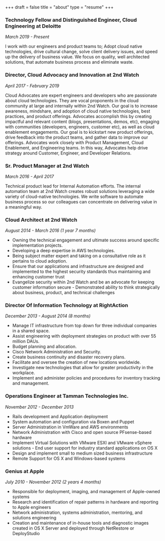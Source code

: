 +++
draft = false
title =  "about"
type = "resume"
+++

### Technology Fellow and Distinguished Engineer, Cloud Engineering at Deloitte
*March 2019 - Present*

I work with our engineers and product teams to; Adopt cloud native technologies,
drive cultural change, solve client delivery issues, and speed up the delivery of
business value. We focus on quality, well architected solutions, that automate business
process and eliminate waste.


### Director, Cloud Advocacy and Innovation at 2nd Watch
*April 2017 - February 2019*

Cloud Advocates are expert engineers and developers who are passionate about
cloud technologies. They are vocal proponents in the cloud community at large
and internally within 2nd Watch. Our goal is to increase awareness, mindshare,
and adoption of cloud native technologies, best practices, and product
offerings. Advocates accomplish this by creating impactful and relevant content
(blogs, presentations, demos, etc), engaging with communities (developers,
engineers, customer etc), as well as cloud enablement engagements. Our goal is
to kickstart new product offerings, drive feedback into the product teams, and
gather data to improve our offerings. Advocates work closely with Product
Management, Cloud Enablement, and Engineering teams. In this way, Advocates help
drive strategy around Customer, Engineer, and Developer Relations.

### Sr. Product Manager at 2nd Watch
*March 2016 - April 2017*

Technical product lead for Internal Automation efforts. The internal automation
team at 2nd Watch creates robust solutions leveraging a wide variety of
cloud-native technologies. We write software to automate business process so our
colleagues can concentrate on delivering value in a meaningful way.


### Cloud Architect at 2nd Watch
*August 2014 - March 2016 (1 year 7 months)*

- Owning the technical engagement and ultimate success around specific implementation projects.
- Developing a deep expertise in AWS technologies.
- Being subject matter expert and taking on a consultative role as it pertains to cloud adoption.
- Ensure that our applications and infrastructure are designed and implemented to the highest security standards thus maintaining and enhancing customer trust
- Evangelize security within 2nd Watch and be an advocate for keeping customer information secure - Demonstrated ability to think strategically about business, product, and technical challenges

### Director Of Information Technology at RightAction
*December 2013 - August 2014 (8 months)*

- Manage IT infrastructure from top down for three individual companies in a shared space. 
- Assist engineering with deployment strategies on product with over 55 million DAUs.
- Budget planning and allocation.
- Cisco Network Administration and Security.
- Create business continuity and disaster recovery plans.
- Facilitate and oversee the creation of new locations worldwide.
- Investigate new technologies that allow for greater productivity in the workplace.
- Implement and administer policies and procedures for inventory tracking and management.

### Operations Engineer at Tamman Technologies Inc.
*November 2012 - December 2013*

- Rails development and Application deployment
- System automation and configuration via Boxen and Puppet
- Server Administration in VmWare and AWS environments
- Network Administration with Cisco and open source PFsense-based hardware
- Implement Virtual Solutions with VMware ESXI and VMware vSphere solutions - End user support for industry standard applications on OS X
- Design and implement small to medium sized business infrastructure
- Remote Support for OS X and Windows-based systems

### Genius at Apple
*July 2010 - November 2012 (2 years 4 months)*

- Responsible for deployment, imaging, and management of Apple-owned systems
- Research and identification of repair patterns in hardware and reporting to Apple engineers
- Network administration, systems administration, mentoring, and solutions engineering
- Creation and maintenance of in-house tools and diagnostic images created in OS X Server and deployed through NetRestore or DeployStudio
